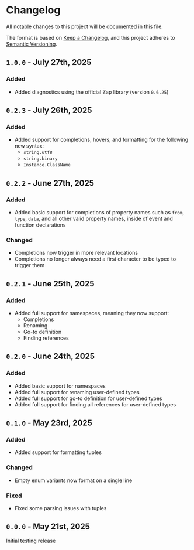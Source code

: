 <!-- markdownlint-disable MD023 -->
<!-- markdownlint-disable MD033 -->

# Changelog

All notable changes to this project will be documented in this file.

The format is based on [Keep a Changelog](https://keepachangelog.com/en/1.0.0/),
and this project adheres to [Semantic Versioning](https://semver.org/spec/v2.0.0.html).

## `1.0.0` - July 27th, 2025

### Added

- Added diagnostics using the official Zap library (version `0.6.25`)

## `0.2.3` - July 26th, 2025

### Added

- Added support for completions, hovers, and formatting for the following new syntax:
    - `string.utf8`
    - `string.binary`
    - `Instance.ClassName`

## `0.2.2` - June 27th, 2025

### Added

- Added basic support for completions of property names such as `from`, `type`, `data`,
  and all other valid property names, inside of event and function declarations

### Changed

- Completions now trigger in more relevant locations
- Completions no longer always need a first character to be typed to trigger them

## `0.2.1` - June 25th, 2025

### Added

- Added full support for namespaces, meaning they now support:
    - Completions
    - Renaming
    - Go-to definition
    - Finding references

## `0.2.0` - June 24th, 2025

### Added

- Added basic support for namespaces
- Added full support for renaming user-defined types
- Added full support for go-to definition for user-defined types
- Added full support for finding all references for user-defined types

## `0.1.0` - May 23rd, 2025

### Added

- Added support for formatting tuples

### Changed

- Empty enum variants now format on a single line

### Fixed

- Fixed some parsing issues with tuples

[#2]: https://github.com/rojo-rbx/rokit/pull/2

## `0.0.0` - May 21st, 2025

Initial testing release
